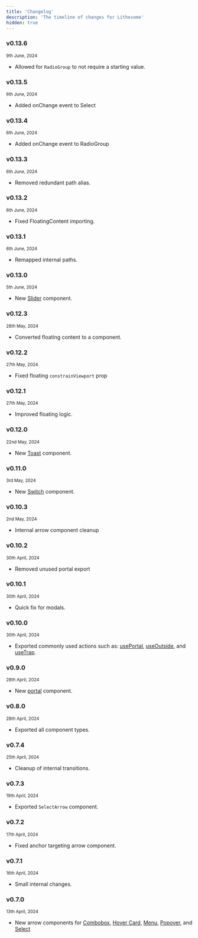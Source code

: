 ```yaml
---
title: 'Changelog'
description: 'The timeline of changes for Lithesome'
hidden: true
---
```


### v0.13.6

<small>9th June, 2024</small>

- Allowed for `RadioGroup` to not require a starting value.

### v0.13.5

<small>6th June, 2024</small>

- Added onChange event to Select

### v0.13.4

<small>6th June, 2024</small>

- Added onChange event to RadioGroup

### v0.13.3

<small>6th June, 2024</small>

- Removed redundant path alias.

### v0.13.2

<small>6th June, 2024</small>

- Fixed FloatingContent importing.

### v0.13.1

<small>6th June, 2024</small>

- Remapped internal paths.

### v0.13.0

<small>5th June, 2024</small>

- New [Slider](/docs/components/slider) component.

### v0.12.3

<small>28th May, 2024</small>

- Converted floating content to a component.

### v0.12.2

<small>27th May, 2024</small>

- Fixed floating `constrainViewport` prop

### v0.12.1

<small>27th May, 2024</small>

- Improved floating logic.

### v0.12.0

<small>22nd May, 2024</small>

- New [Toast](/docs/components/toast) component.

### v0.11.0

<small>3rd May, 2024</small>

- New [Switch](/docs/components/switch) component.

### v0.10.3

<small>2nd May, 2024</small>

- Internal arrow component cleanup

### v0.10.2

<small>30th April, 2024</small>

- Removed unused portal export

### v0.10.1

<small>30th April, 2024</small>

- Quick fix for modals.

### v0.10.0

<small>30th April, 2024</small>

- Exported commonly used actions such as: [usePortal](/docs/actions/usePortal), [useOutside](/docs/actions/useOutside), and [useTrap](/docs/actions/useTrap).

### v0.9.0

<small>28th April, 2024</small>

- New [portal](/docs/components/portal) component.

### v0.8.0

<small>28th April, 2024</small>

- Exported all component types.

### v0.7.4

<small>25th April, 2024</small>

- Cleanup of internal transitions.

### v0.7.3

<small>19th April, 2024</small>

- Exported `SelectArrow` component.

### v0.7.2

<small>17th April, 2024</small>

- Fixed anchor targeting arrow component.

### v0.7.1

<small>16th April, 2024</small>

- Small internal changes.

### v0.7.0

<small>13th April, 2024</small>

- New arrow components for [Combobox](/docs/components/combobox), [Hover Card](/docs/components/hovercard), [Menu](/docs/components/menu), [Popover](/docs/components/popover), and [Select](/docs/components/select)
